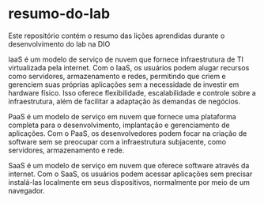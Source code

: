 # resumo-do-lab
Este repositório contém o resumo das lições aprendidas durante o desenvolvimento do lab na DIO



IaaS é um modelo de serviço de nuvem que fornece infraestrutura de TI virtualizada pela internet. Com o IaaS, os usuários podem alugar recursos como servidores, armazenamento e redes, permitindo que criem e gerenciem suas próprias aplicações sem a necessidade de investir em hardware físico. Isso oferece flexibilidade, escalabilidade e controle sobre a infraestrutura, além de facilitar a adaptação às demandas de negócios.

PaaS é um modelo de serviço em nuvem que fornece uma plataforma completa para o desenvolvimento, implantação e gerenciamento de aplicações. Com o PaaS, os desenvolvedores podem focar na criação de software sem se preocupar com a infraestrutura subjacente, como servidores, armazenamento e rede.

SaaS é um modelo de serviço em nuvem que oferece software através da internet. Com o SaaS, os usuários podem acessar aplicações sem precisar instalá-las localmente em seus dispositivos, normalmente por meio de um navegador.

